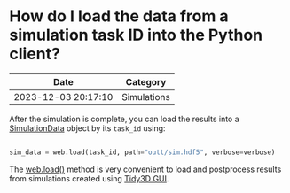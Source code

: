 # How do I load the data from a simulation task ID into the Python client?

| Date       | Category    |
|------------|-------------|
| 2023-12-03 20:17:10 | Simulations |


After the simulation is complete, you can load the results into a [SimulationData](https://docs.flexcompute.com/projects/tidy3d/en/latest/api/_autosummary/tidy3d.SimulationData.html#tidy3d.SimulationData) object by its `task_id` using:



```python

sim_data = web.load(task_id, path="outt/sim.hdf5", verbose=verbose)

```



The [web.load()](https://docs.flexcompute.com/projects/tidy3d/en/latest/api/_autosummary/tidy3d.web.load.html) method is very convenient to load and postprocess results from simulations created using [Tidy3D GUI](https://tidy3d.simulation.cloud/v).
